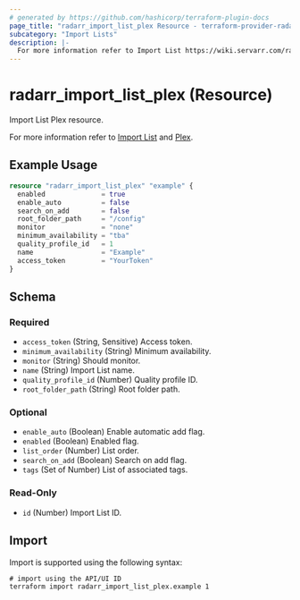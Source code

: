 ```yaml
---
# generated by https://github.com/hashicorp/terraform-plugin-docs
page_title: "radarr_import_list_plex Resource - terraform-provider-radarr"
subcategory: "Import Lists"
description: |-
  For more information refer to Import List https://wiki.servarr.com/radarr/settings#import-lists and Plex https://wiki.servarr.com/radarr/supported#pleximport.
---
```


# radarr_import_list_plex (Resource)

<!-- subcategory:Import Lists -->Import List Plex resource.
For more information refer to [Import List](https://wiki.servarr.com/radarr/settings#import-lists) and [Plex](https://wiki.servarr.com/radarr/supported#pleximport).

## Example Usage

```terraform
resource "radarr_import_list_plex" "example" {
  enabled              = true
  enable_auto          = false
  search_on_add        = false
  root_folder_path     = "/config"
  monitor              = "none"
  minimum_availability = "tba"
  quality_profile_id   = 1
  name                 = "Example"
  access_token         = "YourToken"
}
```

<!-- schema generated by tfplugindocs -->
## Schema

### Required

- `access_token` (String, Sensitive) Access token.
- `minimum_availability` (String) Minimum availability.
- `monitor` (String) Should monitor.
- `name` (String) Import List name.
- `quality_profile_id` (Number) Quality profile ID.
- `root_folder_path` (String) Root folder path.

### Optional

- `enable_auto` (Boolean) Enable automatic add flag.
- `enabled` (Boolean) Enabled flag.
- `list_order` (Number) List order.
- `search_on_add` (Boolean) Search on add flag.
- `tags` (Set of Number) List of associated tags.

### Read-Only

- `id` (Number) Import List ID.

## Import

Import is supported using the following syntax:

```shell
# import using the API/UI ID
terraform import radarr_import_list_plex.example 1
```
